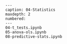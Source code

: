 <!-- This file is automatically generated by tasks.py -->
```{toctree}
---
caption: 04-Statistics
maxdepth: 2
numbered:
---
04-t_tests.ipynb
05-anova-ols.ipynb
08-predictive-stats.ipynb
```

